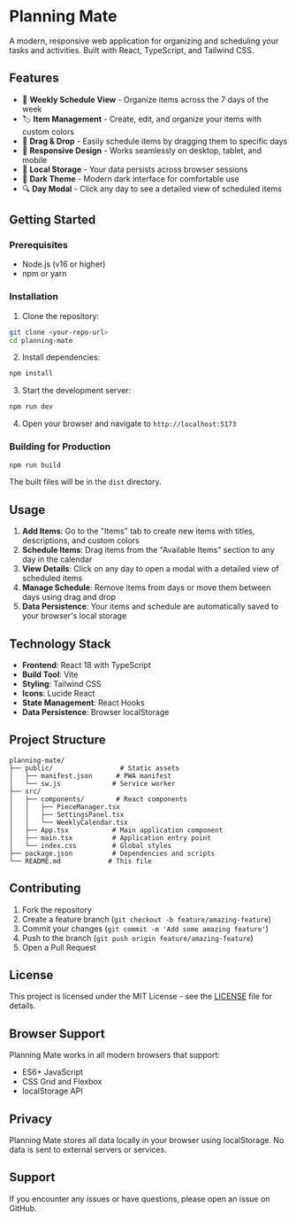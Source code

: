 # Planning Mate

A modern, responsive web application for organizing and scheduling your tasks and activities. Built with React, TypeScript, and Tailwind CSS.

## Features

- 📅 **Weekly Schedule View** - Organize items across the 7 days of the week
- 🏷️ **Item Management** - Create, edit, and organize your items with custom colors
- 🎯 **Drag & Drop** - Easily schedule items by dragging them to specific days
- 📱 **Responsive Design** - Works seamlessly on desktop, tablet, and mobile
- 💾 **Local Storage** - Your data persists across browser sessions
- 🌙 **Dark Theme** - Modern dark interface for comfortable use
- 🔍 **Day Modal** - Click any day to see a detailed view of scheduled items

## Getting Started

### Prerequisites

- Node.js (v16 or higher)
- npm or yarn

### Installation

1. Clone the repository:
```bash
git clone <your-repo-url>
cd planning-mate
```

2. Install dependencies:
```bash
npm install
```

3. Start the development server:
```bash
npm run dev
```

4. Open your browser and navigate to `http://localhost:5173`

### Building for Production

```bash
npm run build
```

The built files will be in the `dist` directory.

## Usage

1. **Add Items**: Go to the "Items" tab to create new items with titles, descriptions, and custom colors
2. **Schedule Items**: Drag items from the "Available Items" section to any day in the calendar
3. **View Details**: Click on any day to open a modal with a detailed view of scheduled items
4. **Manage Schedule**: Remove items from days or move them between days using drag and drop
5. **Data Persistence**: Your items and schedule are automatically saved to your browser's local storage

## Technology Stack

- **Frontend**: React 18 with TypeScript
- **Build Tool**: Vite
- **Styling**: Tailwind CSS
- **Icons**: Lucide React
- **State Management**: React Hooks
- **Data Persistence**: Browser localStorage

## Project Structure

```
planning-mate/
├── public/                 # Static assets
│   ├── manifest.json      # PWA manifest
│   └── sw.js             # Service worker
├── src/
│   ├── components/        # React components
│   │   ├── PieceManager.tsx
│   │   ├── SettingsPanel.tsx
│   │   └── WeeklyCalendar.tsx
│   ├── App.tsx           # Main application component
│   ├── main.tsx          # Application entry point
│   └── index.css         # Global styles
├── package.json          # Dependencies and scripts
└── README.md            # This file
```

## Contributing

1. Fork the repository
2. Create a feature branch (`git checkout -b feature/amazing-feature`)
3. Commit your changes (`git commit -m 'Add some amazing feature'`)
4. Push to the branch (`git push origin feature/amazing-feature`)
5. Open a Pull Request

## License

This project is licensed under the MIT License - see the [LICENSE](LICENSE) file for details.

## Browser Support

Planning Mate works in all modern browsers that support:
- ES6+ JavaScript
- CSS Grid and Flexbox
- localStorage API

## Privacy

Planning Mate stores all data locally in your browser using localStorage. No data is sent to external servers or services.

## Support

If you encounter any issues or have questions, please open an issue on GitHub.
